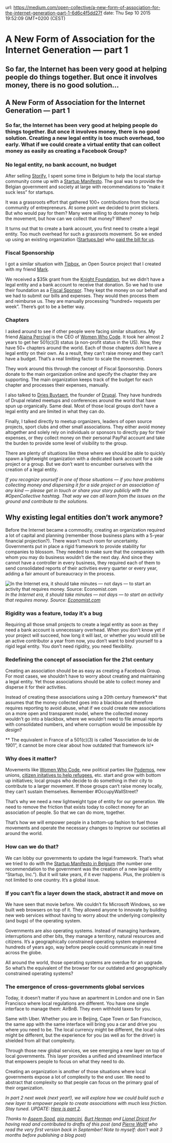 url: https://medium.com/open-collective/a-new-form-of-association-for-the-internet-generation-part-1-6d6c4f5dd27f
date: Thu Sep 10 2015 19:52:09 GMT+0200 (CEST)


# A New Form of Association for the Internet Generation — part 1

## So far, the Internet has been very good at helping people do things together. But once it involves money, there is no good solution…

## A New Form of Association for the Internet Generation — part 1

### So far, the Internet has been very good at helping people do things together. But once it involves money, there is no good solution. Creating a new legal entity is too much overhead, too early. What if we could create a virtual entity that can collect money as easily as creating a Facebook Group?

### No legal entity, no bank account, no budget

After selling [Storify](https://storify.com), I spent some time in Belgium to help the local startup community come up with a [Startup Manifesto](http://startupmanifesto.be). The goal was to provide the Belgian government and society at large with recommendations to “make it suck less” for startups.

It was a grassroots effort that gathered 100+ contributions from the local community of entrepreneurs. At some point we decided to print stickers. But who would pay for them? Many were willing to donate money to help the movement, but how can we collect that money? Where?

It turns out that to create a bank account, you first need to create a legal entity. Too much overhead for such a grassroots movement. So we ended up using an existing organization ([Startups.be](http://startups.be)) who [paid the bill for us](https://twitter.com/xdamman/status/575744358592475136).

### Fiscal Sponsorship

I got a similar situation with [Tipbox](https://tipbox.is), an Open Source project that I created with my friend [Mark](https://twitter.com/mdp).

We received a $35k grant from the [Knight Foundation](http://knightfoundation.org/funding-initiatives/knight-prototype-fund/), but we didn’t have a legal entity and a bank account to receive that donation. So we had to use their foundation as a [Fiscal Sponsor](https://en.wikipedia.org/wiki/Fiscal_sponsorship). They kept the money on our behalf and we had to submit our bills and expenses. They would then process them and reimburse us. They are manually processing “hundred+ requests per week”.
There’s got to be a better way.

### Chapters

I asked around to see if other people were facing similar situations. My friend [Alaina Percival](https://twitter.com/alaina) is the CEO of [Women Who Code](http://womenwhocode.com). It took her almost 2 years to get her 501(c)(3) status (a non-profit status in the US). Now, they have 50+ chapters around the world. Each of those chapters don’t have a legal entity on their own. As a result, they can’t raise money and they can’t have a budget. That’s a real limiting factor to scale the movement.

They work around this through the concept of Fiscal Sponsorship. Donors donate to the main organization online and specify the chapter they are supporting. The main organization keeps track of the budget for each chapter and processes their expenses, manually.

I also talked to [Dries Buytaert](http://buytaert.net), the founder of [Drupal](https://drupal.com). They have hundreds of Drupal related meetups and conferences around the world that have spun up organically. Same deal. Most of those local groups don’t have a legal entity and are limited in what they can do.

Finally, I talked directly to meetup organizers, leaders of open source projects, sport clubs and other small associations. They either avoid money altogether and solely rely on individuals or sponsors to directly pay for their expenses, or they collect money on their personal PayPal account and take the burden to provide some level of visibility to the group.

There are plenty of situations like these where we should be able to quickly spawn a lightweight organization with a dedicated bank account for a side project or a group. But we don’t want to encumber ourselves with the creation of a legal entity.

*If you recognize yourself in one of those situations — if you have problems collecting money and dispersing it for a side project or an association of any kind — please get in touch or share your story publicly with the #OpenCollective hashtag. That way we can all learn from the issues on the ground and contribute to the solutions.*

## Why existing legal entities don’t work anymore?

Before the Internet became a commodity, creating an organization required a lot of capital and planning (remember those business plans with a 5-year financial projection?). There wasn’t much room for uncertainty. Governments put in place a rigid framework to provide stability for companies to blossom. They needed to make sure that the companies with whom you may do business wouldn’t die the next day. And since they cannot have a controller in every business, they required each of them to send consolidated reports of their activities every quarter or every year, adding a fair amount of bureaucracy in the process.

![In the Internet era, it should take minutes — not days — to start an activity that requires money. Source: [Economist.com](http://www.economist.com/news/economic-and-financial-indicators/21677219-starting-business?fsrc=scn/tw/te/pe/ed/startingabusiness)](https://cdn-images-1.medium.com/max/2380/1*HVN60ZCD28dC4GS1FFzEoA.png)*In the Internet era, it should take minutes — not days — to start an activity that requires money. Source: [Economist.com](http://www.economist.com/news/economic-and-financial-indicators/21677219-starting-business?fsrc=scn/tw/te/pe/ed/startingabusiness)*

### Rigidity was a feature, today it’s a bug

Requiring all those small projects to create a legal entity as soon as they need a bank account is unnecessary overhead. When you don’t know yet if your project will succeed, how long it will last, or whether you would still be an active contributor a year from now, you don’t want to bind yourself to a rigid legal entity. You don’t need rigidity, you need flexibility.

### Redefining the concept of association for the 21st century

Creating an association should be as easy as creating a Facebook Group. For most cases, we shouldn’t have to worry about creating and maintaining a legal entity. Yet those associations should be able to collect money and disperse it for their activities.

Instead of creating these associations using a 20th century framework* that assumes that the money collected goes into a blackbox and therefore requires reporting to avoid abuse, what if we could create new associations on a more open and transparent model, where the collected money wouldn’t go into a blackbox, where we wouldn’t need to file annual reports with consolidated numbers, and where corruption would be impossible *by design*?

** The equivalent in France of a 501(c)(3) is called “Association de loi de 1901”, it cannot be more clear about how outdated that framework is!*

### Why does it matter?

Movements like [Women Who Code](http://womenwhocode.com), new political parties like [Podemos](https://en.wikipedia.org/wiki/Podemos_(Spanish_political_party)), new unions, [citizen initatives to help refugees](http://www.techfugees.com), etc. start and grow with bottom up initiatives; local groups who decide to do something in their city to contribute to a larger movement. If those groups can’t raise money locally, they can’t sustain themselves. Remember #OccupyWallStreet?

That’s why we need a new lightweight type of entity for our generation. We need to remove the friction that exists today to collect money for an association of people. So that we can do more, together.

That’s how we will empower people in a bottom-up fashion to fuel those movements and operate the necessary changes to improve our societies all around the world.

### How can we do that?

We can lobby our governments to update the legal framework. That’s what we tried to do with the [Startup Manifesto in Belgium](http://startupmanifesto.be) (the number one recommendation to the government was the creation of a new legal entity “Startup, Inc.”). But it will take years, if it ever happens. Plus, the problem is not limited to one country. It’s a global issue.

### If you can’t fix a layer down the stack, abstract it and move on

We have seen that movie before. We couldn’t fix Microsoft Windows, so we built web browsers on top of it. They allowed anyone to innovate by building new web services without having to worry about the underlying complexity (and bugs) of the operating system.

Governments are also operating systems. Instead of managing hardware, interruptions and other bits, they manage a territory, natural resources and citizens. It’s a geographically constrained operating system engineered hundreds of years ago, way before people could communicate in real time across the globe.

All around the world, those operating systems are overdue for an upgrade. So what’s the equivalent of the browser for our outdated and geographically constrained operating systems?

### The emergence of cross-governments global services

Today, it doesn’t matter if you have an apartment in London and one in San Francisco where local regulations are different. You have one single interface to manage them: AirBnB. They even withhold taxes for you.

Same with Uber. Whether you are in Beijing, Cape Town or San Francisco, the same app with the same interface will bring you a car and drive you where you need to be. The local currency might be different, the local rules might be different, but the experience for you (as well as for the driver) is shielded from all that complexity.

Through those new global services, we see emerging a new layer on top of local governments. This layer provides a unified and streamlined interface that empowers people to focus on what they need to do.

Creating an organization is another of those situations where local governments expose a lot of complexity to the end user. We need to abstract that complexity so that people can focus on the primary goal of their organization.

*In part 2 next week (next year!), we will explore how we could build such a new layer to empower people to create associations with much less friction. Stay tuned. UPDATE: [Here is part 2](https://medium.com/@xdamman/a-new-form-of-association-for-the-internet-generation-part-2-fe6d8415f444#.2y8szwgw6).*

*Thanks to [Aseem Sood](undefined), [pia mancini](undefined), [Burt Herman](undefined) and [Lionel Dricot](undefined) for having read and contributed to drafts of this post (and [Pierre Wolff](undefined) who read the very first version back in September! Note to myself: don’t wait 3 months before publishing a blog post)*
